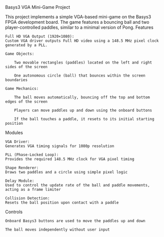 Basys3 VGA Mini-Game Project

This project implements a simple VGA-based mini-game on the Basys3 FPGA development board. The game features a bouncing ball and two player-controlled paddles, similar to a minimal version of Pong.
Features

    Full HD VGA Output (1920×1080):
    Custom VGA driver outputs Full HD video using a 148.5 MHz pixel clock generated by a PLL.

    Game Objects:

        Two movable rectangles (paddles) located on the left and right sides of the screen

        One autonomous circle (ball) that bounces within the screen boundaries

    Game Mechanics:

        The ball moves automatically, bouncing off the top and bottom edges of the screen

        Players can move paddles up and down using the onboard buttons

        If the ball touches a paddle, it resets to its initial starting position

Modules

    VGA Driver:
    Generates VGA timing signals for 1080p resolution

    PLL (Phase-Locked Loop):
    Provides the required 148.5 MHz clock for VGA pixel timing

    Shape Renderer:
    Draws two paddles and a circle using simple pixel logic

    Delay Module:
    Used to control the update rate of the ball and paddle movements, acting as a frame limiter

    Collision Detection:
    Resets the ball position upon contact with a paddle

Controls

    Onboard Basys3 buttons are used to move the paddles up and down

    The ball moves independently without user input
